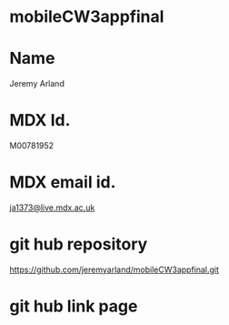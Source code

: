 # mobileCW3appfinal

# Name
 Jeremy Arland

# MDX Id.
 M00781952

# MDX email id.
  ja1373@live.mdx.ac.uk

# git hub repository
https://github.com/jeremyarland/mobileCW3appfinal.git

# git hub link page
